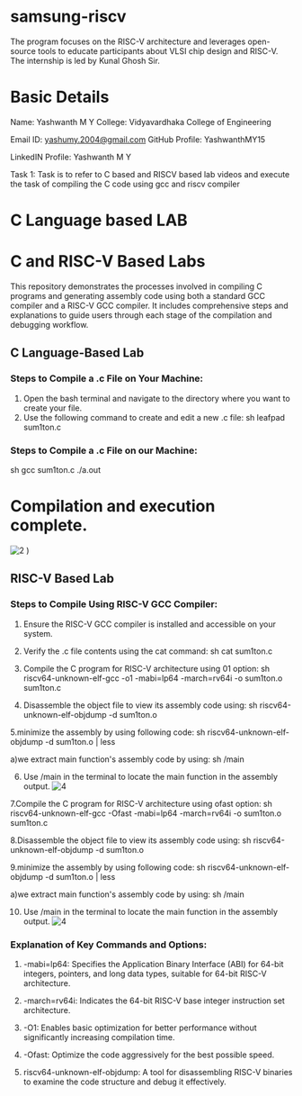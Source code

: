 # samsung-riscv
The program focuses on the RISC-V architecture and leverages open-source tools to educate participants about VLSI chip design and RISC-V. The internship is led by Kunal Ghosh Sir.

# Basic Details

Name: Yashwanth M Y
College: Vidyavardhaka College of Engineering

Email ID: yashumy.2004@gmail.com
GitHub Profile: YashwanthMY15

LinkedIN Profile: Yashwanth M Y

Task 1: Task is to refer to C based and RISCV based lab videos and execute the task of compiling the C code using gcc and riscv compiler

# C Language based LAB
# C and RISC-V Based Labs

This repository demonstrates the processes involved in compiling C programs and generating assembly code using both a standard GCC compiler and a RISC-V GCC compiler. It includes comprehensive steps and explanations to guide users through each stage of the compilation and debugging workflow.

## C Language-Based Lab

### Steps to Compile a .c File on Your Machine:

1. Open the bash terminal and navigate to the directory where you want to create your file.
2. Use the following command to create and edit a new .c file:
   sh
   leafpad sum1ton.c


### Steps to Compile a .c File on our Machine:
 sh
 gcc sum1ton.c
 ./a.out


 
 # Compilation and execution complete.
 
![2](https://github.com/user-attachments/assets/a100f3f4-9dac-4337-ab3c-17a580bd45fa)
)
## RISC-V Based Lab

### Steps to Compile Using RISC-V GCC Compiler:
1. Ensure the RISC-V GCC compiler is installed and accessible on your system.
2. Verify the .c file contents using the cat command:
   sh
   cat sum1ton.c


3. Compile the C program for RISC-V architecture using 01 option:
 sh
riscv64-unknown-elf-gcc -o1 -mabi=lp64 -march=rv64i -o sum1ton.o sum1ton.c

4. Disassemble the object file to view its assembly code using:
 sh
riscv64-unknown-elf-objdump -d sum1ton.o

5.minimize the assembly by using following code:
sh
riscv64-unknown-elf-objdump -d sum1ton.o | less

 a)we extract main function's assembly code by using:
   sh
/main

6. Use /main in the terminal to locate the main function in the assembly output.
![4](https://github.com/user-attachments/assets/49f867a3-8291-4265-b5dd-09a2378ed5fa)


7.Compile the C program for RISC-V architecture using ofast option:
sh
riscv64-unknown-elf-gcc -Ofast -mabi=lp64 -march=rv64i -o sum1ton.o sum1ton.c

8.Disassemble the object file to view its assembly code using:
sh
riscv64-unknown-elf-objdump -d sum1ton.o

9.minimize the assembly by using following code:
sh
riscv64-unknown-elf-objdump -d sum1ton.o | less

 a)we extract main function's assembly code by using:
 sh
  /main

10. Use /main in the terminal to locate the main function in the assembly output.
![4](https://github.com/user-attachments/assets/755232b7-454e-439c-a744-5c2783796fcf)


### Explanation of Key Commands and Options: 
1. -mabi=lp64: Specifies the Application Binary Interface (ABI) for 64-bit integers, pointers, and long data types, suitable for 64-bit RISC-V architecture.

2. -march=rv64i: Indicates the 64-bit RISC-V base integer instruction set architecture.

3. -O1: Enables basic optimization for better performance without significantly increasing compilation time.

4. -Ofast: Optimize the code aggressively for the best possible speed.

5. riscv64-unknown-elf-objdump: A tool for disassembling RISC-V binaries to examine the code structure and debug it effectively.
